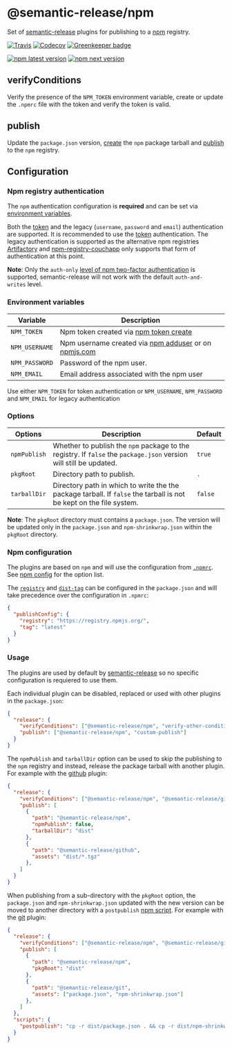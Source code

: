 # @semantic-release/npm

Set of [semantic-release](https://github.com/semantic-release/semantic-release) plugins for publishing to a [npm](https://www.npmjs.com/) registry.

[![Travis](https://img.shields.io/travis/semantic-release/npm.svg)](https://travis-ci.org/semantic-release/npm)
[![Codecov](https://img.shields.io/codecov/c/github/semantic-release/npm.svg)](https://codecov.io/gh/semantic-release/npm)
[![Greenkeeper badge](https://badges.greenkeeper.io/semantic-release/npm.svg)](https://greenkeeper.io/)

[![npm latest version](https://img.shields.io/npm/v/@semantic-release/npm/latest.svg)](https://www.npmjs.com/package/@semantic-release/npm)
[![npm next version](https://img.shields.io/npm/v/@semantic-release/npm/next.svg)](https://www.npmjs.com/package/@semantic-release/npm)

## verifyConditions

Verify the presence of the `NPM_TOKEN` environment variable, create or update the `.npmrc` file with the token and verify the token is valid.

## publish

Update the `package.json` version, [create](https://docs.npmjs.com/cli/pack) the `npm` package tarball and [publish](https://docs.npmjs.com/cli/publish) to the `npm` registry.

## Configuration

### Npm registry authentication

The `npm` authentication configuration is **required** and can be set via [environment variables](#environment-variables).

Both the [token](https://docs.npmjs.com/getting-started/working_with_tokens) and the legacy (`username`, `password` and `email`) authentication are supported. It is recommended to use the [token](https://docs.npmjs.com/getting-started/working_with_tokens) authentication. The legacy authentication is supported as the alternative npm registries [Artifactory](https://www.jfrog.com/open-source/#os-arti) and [npm-registry-couchapp](https://github.com/npm/npm-registry-couchapp) only supports that form of authentication at this point.

**Note**: Only the `auth-only` [level of npm two-factor authentication](https://docs.npmjs.com/getting-started/using-two-factor-authentication#levels-of-authentication) is supported, semantic-release will not work with the default `auth-and-writes` level.

### Environment variables

| Variable       | Description                                                                                                                   |
| -------------- | ----------------------------------------------------------------------------------------------------------------------------- |
| `NPM_TOKEN`    | Npm token created via [npm token create](https://docs.npmjs.com/getting-started/working_with_tokens#how-to-create-new-tokens) |
| `NPM_USERNAME` | Npm username created via [npm adduser](https://docs.npmjs.com/cli/adduser) or on [npmjs.com](https://www.npmjs.com)           |
| `NPM_PASSWORD` | Password of the npm user.                                                                                                     |
| `NPM_EMAIL`    | Email address associated with the npm user                                                                                    |

Use either `NPM_TOKEN` for token authentication or `NPM_USERNAME`, `NPM_PASSWORD` and `NPM_EMAIL` for legacy authentication

### Options

| Options      | Description                                                                                                         | Default |
|--------------|---------------------------------------------------------------------------------------------------------------------|---------|
| `npmPublish` | Whether to publish the `npm` package to the registry. If `false` the `package.json` version will still be updated.  | `true`  |
| `pkgRoot`    | Directory path to publish.                                                                                          | `.`     |
| `tarballDir` | Directory path in which to write the the package tarball. If `false` the tarball is not be kept on the file system. | `false` |

**Note**: The `pkgRoot` directory must contains a `package.json`. The version will be updated only in the `package.json` and `npm-shrinkwrap.json` within the `pkgRoot` directory.

### Npm configuration

The plugins are based on `npm` and will use the configuration from [`.npmrc`](https://docs.npmjs.com/files/npmrc). See [npm config](https://docs.npmjs.com/misc/config) for the option list.

The [`registry`](https://docs.npmjs.com/misc/registry) and [`dist-tag`](https://docs.npmjs.com/cli/dist-tag) can be configured in the `package.json` and will take precedence over the configuration in `.npmrc`:
```json
{
  "publishConfig": {
    "registry": "https://registry.npmjs.org/",
    "tag": "latest"
  }
}
```

### Usage

The plugins are used by default by [semantic-release](https://github.com/semantic-release/semantic-release) so no specific configuration is requiered to use them.

Each individual plugin can be disabled, replaced or used with other plugins in the `package.json`:

```json
{
  "release": {
    "verifyConditions": ["@semantic-release/npm", "verify-other-condition"],
    "publish": ["@semantic-release/npm", "custom-publish"]
  }
}
```

The `npmPublish` and `tarballDir` option can be used to skip the publishing to the `npm` registry and instead, release the package tarball with another plugin. For example with the [github](https://github.com/semantic-release/github) plugin:

```json
{
  "release": {
    "verifyConditions": ["@semantic-release/npm", "@semantic-release/git", "@semantic-release/github"],
    "publish": [
      {
        "path": "@semantic-release/npm",
        "npmPublish": false,
        "tarballDir": "dist"
      },
      {
        "path": "@semantic-release/github",
        "assets": "dist/*.tgz"
      },
    ]
  }
}
```

When publishing from a sub-directory with the `pkgRoot` option, the `package.json` and `npm-shrinkwrap.json` updated with the new version can be moved to another directory with a `postpublish` [npm script](https://docs.npmjs.com/misc/scripts). For example with the [git](https://github.com/semantic-release/git) plugin:

```json
{
  "release": {
    "verifyConditions": ["@semantic-release/npm", "@semantic-release/git"],
    "publish": [
      {
        "path": "@semantic-release/npm",
        "pkgRoot": "dist"
      },
      {
        "path": "@semantic-release/git",
        "assets": ["package.json", "npm-shrinkwrap.json"]
      },
    ]
  },
  "scripts": {
    "postpublish": "cp -r dist/package.json . && cp -r dist/npm-shrinkwrap.json ."
  }
}
```
